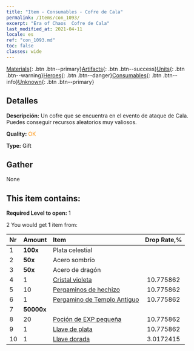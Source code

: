 ```yaml
---
title: "Item - Consumables - Cofre de Cala"
permalink: /Items/con_1093/
excerpt: "Era of Chaos  Cofre de Cala"
last_modified_at: 2021-04-11
locale: es
ref: "con_1093.md"
toc: false
classes: wide
---
```

 [Materials](/es/Items/){: .btn .btn--primary}[Artifacts](/es/Items/Artifacts/){: .btn .btn--success}[Units](/es/Items/Units/){: .btn .btn--warning}[Heroes](/es/Items/Heroes/){: .btn .btn--danger}[Consumables](/es/Items/Consumables/){: .btn .btn--info}[Unknown](/es/Items/Unknown/){: .btn .btn--primary}

## Detalles
 **Descripción:** Un cofre que se encuentra en el evento de ataque de Cala. Puedes conseguir recursos aleatorios muy valiosos.

 **Quality:** <span style="color: #FF8C00">OK</span>

 **Type:** Gift

## Gather

  None

## This item contains:

 **Required Level to open:** 1

 2 You would get **1** item  from:

  | Nr | Amount |     Item    | Drop Rate,% |
  |:---|:-------|:------------|:---------:|
  | 1 |  **100x** | Plata celestial |  | 10.775862 | 
  | 2 |  **50x** | Acero sombrío |  | 10.775862 | 
  | 3 |  **50x** | Acero de dragón |  | 10.775862 | 
  | 4 | 1 | [Cristal violeta](/es/Items/con_720/) | 10.775862 | 
  | 5 | 10 | [Pergaminos de hechizo](/es/Items/con_694/) | 10.775862 | 
  | 6 | 1 | [Pergamino de Templo Antiguo](/es/Items/con_697/) | 10.775862 | 
  | 7 |  **50000x** | <i class="fas fa-coins"/> |  | 10.775862 | 
  | 8 | 20 | [Poción de EXP pequeña](/es/Items/con_701/) | 10.775862 | 
  | 9 | 1 | [Llave de plata](/es/Items/con_693/) | 10.775862 | 
  | 10 | 1 | [Llave dorada](/es/Items/con_783/) | 3.0172415 | 
